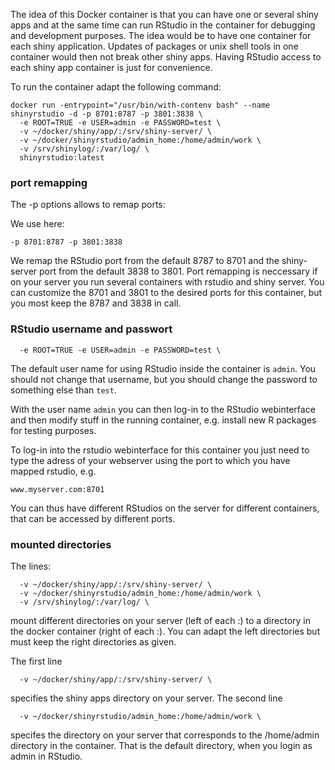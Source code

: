 The idea of this Docker container is that you can have one or several shiny apps and at the same time can run RStudio in the container for debugging and development purposes. The idea would be to have one container for each shiny application. Updates of packages or unix shell tools in one container would then not break other shiny apps. Having RStudio access to each shiny app container is just for convenience.

To run the container adapt the following command:

```
docker run -entrypoint="/usr/bin/with-contenv bash" --name shinyrstudio -d -p 8701:8787 -p 3801:3838 \
  -e ROOT=TRUE -e USER=admin -e PASSWORD=test \
  -v ~/docker/shiny/app/:/srv/shiny-server/ \
  -v ~/docker/shinyrstudio/admin_home:/home/admin/work \
  -v /srv/shinylog/:/var/log/ \
  shinyrstudio:latest  
```

### port remapping
The -p options allows to remap ports:

We use here:
```
-p 8701:8787 -p 3801:3838
```

We remap the RStudio port from the default 8787 to 8701 and the shiny-server port from the default 3838 to 3801. 
Port remapping is neccessary if on your server you run several containers with rstudio and shiny server. You can customize the 8701 and 3801 to the desired ports for this container, but you most keep the 8787 and 3838 in call.

### RStudio username and passwort
```
  -e ROOT=TRUE -e USER=admin -e PASSWORD=test \
```
The default user name for using RStudio inside the container is `admin`. You should not change that username, but you should change the password to something else than `test`. 

With the user name `admin` you can then log-in to the RStudio webinterface and then modify stuff in the running container, e.g. install new R packages for testing purposes.

To log-in into the rstudio webinterface for this container you just need to type the adress of your webserver using the port to which you have mapped rstudio, e.g.

```
www.myserver.com:8701
```

You can thus have different RStudios on the server for different containers, that can be accessed by different ports.


### mounted directories

The lines:
```
  -v ~/docker/shiny/app/:/srv/shiny-server/ \
  -v ~/docker/shinyrstudio/admin_home:/home/admin/work \
  -v /srv/shinylog/:/var/log/ \
```
mount different directories on your server (left of each :) to a directory in the docker container (right of each :). You can adapt the left directories but must keep the right directories as given.

The first line
```
  -v ~/docker/shiny/app/:/srv/shiny-server/ \
```
specifies the shiny apps directory on your server. The second line
```
  -v ~/docker/shinyrstudio/admin_home:/home/admin/work \
```
specifes the directory on your server that corresponds to the /home/admin directory in the container. That is the default directory, when you login as admin in RStudio.

